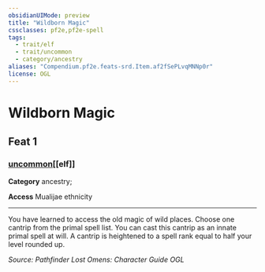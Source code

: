 ```yaml
---
obsidianUIMode: preview
title: "Wildborn Magic"
cssclasses: pf2e,pf2e-spell
tags:
  - trait/elf
  - trait/uncommon
  - category/ancestry
aliases: "Compendium.pf2e.feats-srd.Item.af2fSePLvqMNNp0r"
license: OGL
---
```

# Wildborn Magic
## Feat 1
### [uncommon](uncommon "Uncommon Rarity Trait")[[elf]]

**Category** ancestry; 




**Access** Mualijae ethnicity

* * *

You have learned to access the old magic of wild places. Choose one cantrip from the primal spell list. You can cast this cantrip as an innate primal spell at will. A cantrip is heightened to a spell rank equal to half your level rounded up.

*Source: Pathfinder Lost Omens: Character Guide*
*OGL*